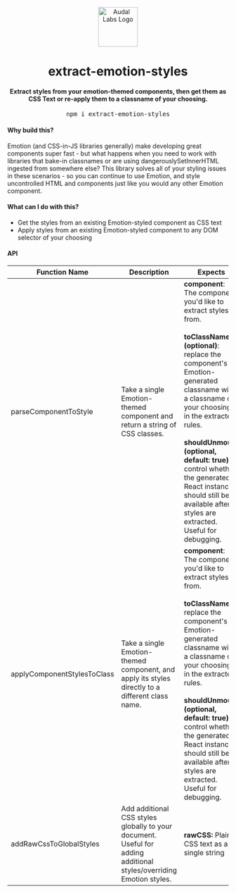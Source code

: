 <p align="center">
  <a href="http://www.audallabs.com">
    <img alt="Audal Labs Logo" src="https://static.audallabs.com/logodark.png" width="90" />
  </a>
</p>

<h1 align="center">extract-emotion-styles</h1>

<h4 align="center">Extract styles from your emotion-themed components, then get them as CSS Text or re-apply them to a classname of your choosing.</h4>

<pre align="center">npm i extract-emotion-styles</pre>

#### Why build this?
Emotion (and CSS-in-JS libraries generally) make developing great components super fast - but what happens when you need to work with libraries that bake-in classnames or are using dangerouslySetInnerHTML ingested from somewhere else? This library solves all of your styling issues in these scenarios - so you can continue to use Emotion, and style uncontrolled HTML and components just like you would any other Emotion component.

#### What can I do with this?
- Get the styles from an existing Emotion-styled component as CSS text
- Apply styles from an existing Emotion-styled component to any DOM selector of your choosing

#### API
| Function Name               | Description                                                                                                         | Expects                                                                                                                                                                                                                                                                                                                                                               | Returns                           |   |
|-----------------------------|---------------------------------------------------------------------------------------------------------------------|-----------------------------------------------------------------------------------------------------------------------------------------------------------------------------------------------------------------------------------------------------------------------------------------------------------------------------------------------------------------------|-----------------------------------|---|
| parseComponentToStyle       | Take a single Emotion-themed component and return a string of CSS classes.                                          | <b>component</b>: The component you'd like to extract styles from. <br/><br/><b>toClassName (optional)</b>: replace the component's Emotion-generated classname with a classname of your choosing in the extracted rules. <br/><br/><b>shouldUnmount (optional, default: true)</b>: control whether the generated React instance should still be available after styles are extracted. Useful for debugging.  | All found CSS styles as a string. |   |
| applyComponentStylesToClass | Take a single Emotion-themed component, and apply its styles directly to a different class name.                    | <b>component</b>: The component you'd like to extract styles from. <br/><br/><b>toClassName</b>: replace the component's Emotion-generated classname with a classname of your choosing in the extracted rules. <br/><br/><b>shouldUnmount (optional, default: true)</b>: control whether the generated React instance should still be available after styles are extracted. Useful for debugging. | No return                         |   |
| addRawCssToGlobalStyles     | Add additional CSS styles globally to your document. Useful for adding additional styles/overriding Emotion styles. | <b>rawCSS:</b> Plain CSS text as a single string                                                                                                                                                                                                                                                                                                                             | No return                         |   |
